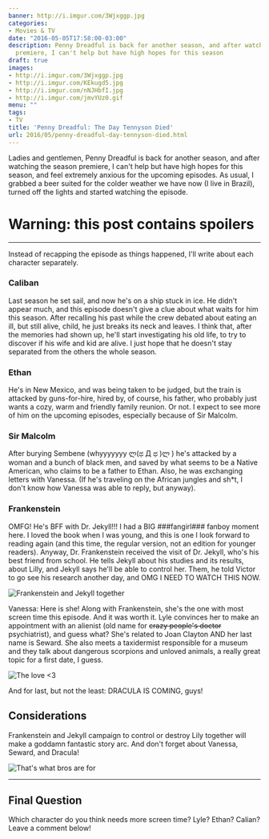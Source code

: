 ```yaml
---
banner: http://i.imgur.com/3Wjxggp.jpg
categories:
- Movies & TV
date: "2016-05-05T17:58:00-03:00"
description: Penny Dreadful is back for another season, and after watching the season
  premiere, I can't help but have high hopes for this season
draft: true
images:
- http://i.imgur.com/3Wjxggp.jpg
- http://i.imgur.com/KEkugd5.jpg
- http://i.imgur.com/nNJHbfI.jpg
- http://i.imgur.com/jmvYUz0.gif
menu: ""
tags:
- TV
title: 'Penny Dreadful: The Day Tennyson Died'
url: 2016/05/penny-dreadful-day-tennyson-died.html
---
```


Ladies and gentlemen, Penny Dreadful is back for another season, and after watching the season premiere, 
I can't help but have high hopes for this season, and feel extremely anxious for the upcoming episodes. 
As usual, I grabbed a beer suited for the colder weather we have now (I live in Brazil), 
turned off the lights and started watching the episode.

<!--more-->

# Warning: this post contains spoilers

***

Instead of recapping the episode as things happened, I'll write about each character separately.

### Caliban

Last season he set sail, and now he's on a ship stuck in ice. He didn't appear much, 
and this episode doesn't give a clue about what waits for him this season. 
After recalling his past while the crew debated about eating an ill, but still alive, child, 
he just breaks its neck and leaves. 
I think that, after the memories had shown up, he'll start investigating his old life, 
to try to discover if his wife and kid are alive. 
I just hope that he doesn't stay separated from the others the whole season.

### Ethan

He's in New Mexico, and was being taken to be judged, but the train is attacked by guns-for-hire, 
hired by, of course, his father, who probably just wants a cozy, warm and friendly family reunion. Or not. 
I expect to see more of him on the upcoming episodes, especially because of Sir Malcolm.

### Sir Malcolm

After burying Sembene (whyyyyyyy ლ(ಥ Д ಥ )ლ ) he's attacked by a woman and a bunch of black men, 
and saved by what seems to be a Native American, who claims to be a father to Ethan. 
Also, he was exchanging letters with Vanessa. 
(If he's traveling on the African jungles and sh*t, I don't know how Vanessa was able to reply, but anyway).

### Frankenstein

OMFG! He's BFF with Dr. Jekyll!!! I had a BIG ###fangirl### fanboy moment here. 
I loved the book when I was young, and this is one I look forward to reading again 
(and this time, the regular version, not an edition for younger readers). 
Anyway, Dr. Frankenstein received the visit of Dr. Jekyll, who's his best friend from school. 
He tells Jekyll about his studies and its results, about Lilly, and Jekyll says he'll be able to control her. 
Them, he told Victor to go see his research another day, and OMG I NEED TO WATCH THIS NOW.

![Frankenstein and Jekyll together](http://i.imgur.com/KEkugd5.jpg)

Vanessa: Here is she! Along with Frankenstein, she's the one with most screen time this episode. 
And it was worth it. Lyle convinces her to make an appointment with an alienist 
(old name for ~~crazy people's doctor~~ psychiatrist), and guess what? 
She's related to Joan Clayton AND her last name is Seward. 
She also meets a taxidermist responsible for a museum and they talk about dangerous scorpions and unloved animals, 
a really great topic for a first date, I guess.

![The love <3](http://i.imgur.com/nNJHbfI.jpg)

And for last, but not the least: DRACULA IS COMING, guys!

## Considerations

Frankenstein and Jekyll campaign to control or destroy Lily together will make a goddamn fantastic story arc. 
And don't forget about Vanessa, Seward, and Dracula!

![That's what bros are for](http://i.imgur.com/jmvYUz0.gif)

***

## Final Question

Which character do you think needs more screen time? Lyle? Ethan? Calian? Leave a comment below!